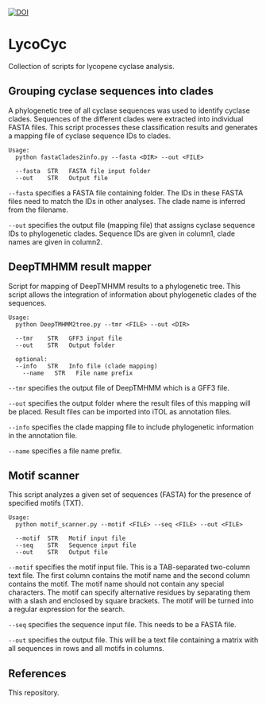 [![DOI](https://zenodo.org/badge/591767313.svg)](https://zenodo.org/badge/latestdoi/591767313)

# LycoCyc
Collection of scripts for lycopene cyclase analysis.


## Grouping cyclase sequences into clades

A phylogenetic tree of all cyclase sequences was used to identify cyclase clades. Sequences of the different clades were extracted into individual FASTA files. This script processes these classification results and generates a mapping file of cyclase sequence IDs to clades.


```
Usage:
  python fastaClades2info.py --fasta <DIR> --out <FILE>
  
  --fasta  STR   FASTA file input folder
  --out    STR   Output file
```

`--fasta` specifies a FASTA file containing folder. The IDs in these FASTA files need to match the IDs in other analyses. The clade name is inferred from the filename.

`--out` specifies the output file (mapping file) that assigns cyclase sequence IDs to phylogenetic clades. Sequence IDs are given in column1, clade names are given in column2.


## DeepTMHMM result mapper

Script for mapping of DeepTMHMM results to a phylogenetic tree. This script allows the integration of information about phylogenetic clades of the sequences.

```
Usage:
  python DeepTMHMM2tree.py --tmr <FILE> --out <DIR>
  
  --tmr    STR   GFF3 input file
  --out    STR   Output folder
  
  optional:
  --info   STR   Info file (clade mapping)
	--name   STR   File name prefix
```

`--tmr` specifies the output file of DeepTMHMM which is a GFF3 file.

`--out` specifies the output folder where the result files of this mapping will be placed. Result files can be imported into iTOL as annotation files.

`--info` specifies the clade mapping file to include phylogenetic information in the annotation file.

`--name` specifies a file name prefix.


## Motif scanner

This script analyzes a given set of sequences (FASTA) for the presence of specified motifs (TXT).

```
Usage:
  python motif_scanner.py --motif <FILE> --seq <FILE> --out <FILE>
  
  --motif  STR   Motif input file
  --seq    STR   Sequence input file
  --out    STR   Output file
```

`--motif` specifies the motif input file. This is a TAB-separated two-column text file. The first column contains the motif name and the second column contains the motif. The motif name should not contain any special characters. The motif can specify alternative residues by separating them with a slash and enclosed by square brackets. The motif will be turned into a regular expression for the search.

`--seq` specifies the sequence input file. This needs to be a FASTA file.

`--out` specifies the output file. This will be a text file containing a matrix with all sequences in rows and all motifs in columns.


## References

This repository.
